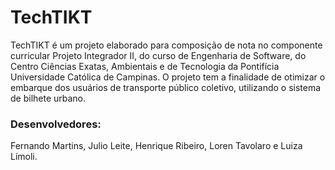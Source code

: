 # TechTIKT
   TechTIKT é um projeto elaborado para composição de nota no componente curricular Projeto Integrador II, do curso de Engenharia de Software, do Centro Ciências Exatas, Ambientais e de Tecnologia da Pontifícia Universidade Católica de Campinas. O projeto tem a finalidade de otimizar o embarque dos usuários de transporte público coletivo, utilizando o sistema de bilhete urbano.
   
   ### Desenvolvedores: 
   Fernando Martins, Julio Leite, Henrique Ribeiro, Loren Tavolaro e Luiza Límoli.
